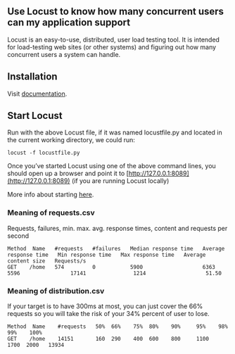## Use Locust to know how many concurrent users can my application support

Locust is an easy-to-use, distributed, user load testing tool. It is intended for load-testing web sites (or other systems) and figuring out how many concurrent users a system can handle.

## Installation

Visit [documentation](http://docs.locust.io/en/latest/installation.html).

## Start Locust

Run with the above Locust file, if it was named locustfile.py and located in the current working directory, we could run: 

    locust -f locustfile.py
    
Once you’ve started Locust using one of the above command lines, you should open up a browser and point it to [http://127.0.0.1:8089](http://127.0.0.1:8089) (if you are running Locust locally)

More info about starting [here](http://docs.locust.io/en/latest/quickstart.html).

### Meaning of requests.csv

Requests, failures, min. max. avg. response times, content and requests per second

```
Method  Name   #requests   #failures   Median response time   Average response time   Min response time   Max response time   Average content size   Requests/s
GET    /home   574         0           5900                   6363                    5596                17141               1214                   51.50
```

### Meaning of distribution.csv

If your target is to have 300ms at most, you can just cover the 66% requests so you will take the risk of your 34% percent of user to lose.

```
Method  Name    #requests   50%  66%    75%  80%    90%     95%    98%   99%    100%
GET    /home    14151       160  290    400  600    800     1100   1700  2000   13934
```

